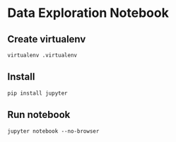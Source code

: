 # Data Exploration Notebook

## Create virtualenv

`virtualenv .virtualenv`

## Install

`pip install jupyter`

## Run notebook

`jupyter notebook --no-browser`
